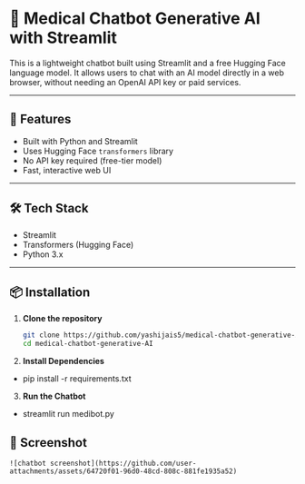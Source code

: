 # 🤖 Medical Chatbot Generative AI with Streamlit

This is a lightweight chatbot built using Streamlit and a free Hugging Face language model. It allows users to chat with an AI model directly in a web browser, without needing an OpenAI API key or paid services.

---

## 🚀 Features

- Built with Python and Streamlit
- Uses Hugging Face `transformers` library
- No API key required (free-tier model)
- Fast, interactive web UI

---

## 🛠️ Tech Stack

- Streamlit
- Transformers (Hugging Face)
- Python 3.x

---

## 📦 Installation

1. **Clone the repository**
   ```bash
   git clone https://github.com/yashijais5/medical-chatbot-generative-AI.git
   cd medical-chatbot-generative-AI

2.  **Install Dependencies**
  - pip install -r requirements.txt
    
3. **Run the Chatbot**
  - streamlit run medibot.py

## 📸 Screenshot
    ![chatbot screenshot](https://github.com/user-attachments/assets/64720f01-96d0-48cd-808c-881fe1935a52)




